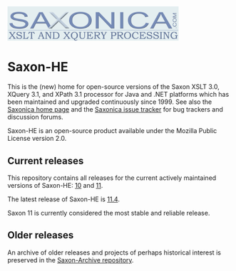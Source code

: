 <img src="https://github.com/Saxonica/Saxon-HE/blob/main/img/logo.gif"
      alt="The Saxonica logo"
      width="384px"
      />

# Saxon-HE

This is the (new) home for open-source versions of the Saxon XSLT 3.0,
XQuery 3.1, and XPath 3.1 processor for Java and .NET platforms
which has been maintained and upgraded continuously since 1999. See also
the [Saxonica home page](https://www.saxonica.com) and the
[Saxonica issue tracker](https://saxonica.plan.io) for 
bug trackers and discussion forums.

Saxon-HE is an open-source product available under the Mozilla Public License
version 2.0.

## Current releases

This repository contains all releases for the current actively maintained
versions of Saxon-HE: [10](releases/10) and [11](releases/11).

The latest release of Saxon-HE is [11.4](releases/11).

Saxon 11 is currently considered the most stable and reliable release.

## Older releases

An archive of older releases and projects of perhaps historical
interest is preserved in the
[Saxon-Archive repository](https://github.com/saxonica/Saxon-Archive).
